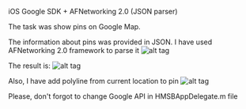 iOS Google SDK + AFNetworking 2.0 (JSON parser)

The task was show pins on Google Map.

The information about pins was provided in JSON. I have used AFNetworking 2.0 framework to parse it
![alt tag](http://habrastorage.org/storage3/fcb/73b/eeb/fcb73beebc3a2e937f4a5e1d469cf0d0.png)

The result is:
![alt tag](http://habrastorage.org/storage3/696/a91/e07/696a91e0740955ff8dff1c40e7641afd.png)

Also, I have add polyline from current location to pin
![alt tag](http://habrastorage.org/storage3/a25/1d0/497/a251d04978f1a03f14bdb15f8b0ca831.png)

Please, don't forgot to change Google API in HMSBAppDelegate.m file

